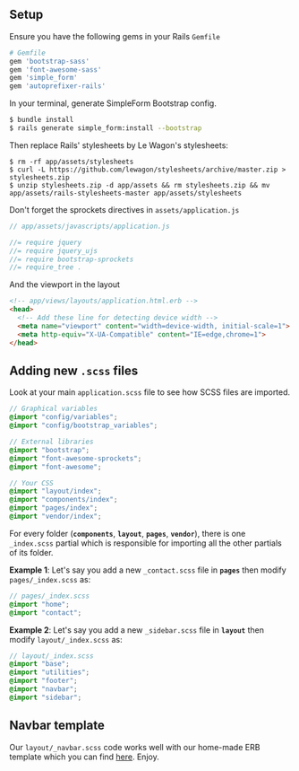 ## Setup

Ensure you have the following gems in your Rails `Gemfile`

```ruby
# Gemfile
gem 'bootstrap-sass'
gem 'font-awesome-sass'
gem 'simple_form'
gem 'autoprefixer-rails'
```

In your terminal, generate SimpleForm Bootstrap config.

```bash
$ bundle install
$ rails generate simple_form:install --bootstrap
```

Then replace Rails' stylesheets by Le Wagon's stylesheets:

```
$ rm -rf app/assets/stylesheets
$ curl -L https://github.com/lewagon/stylesheets/archive/master.zip > stylesheets.zip
$ unzip stylesheets.zip -d app/assets && rm stylesheets.zip && mv app/assets/rails-stylesheets-master app/assets/stylesheets
```

Don't forget the sprockets directives in `assets/application.js`

```javascript
// app/assets/javascripts/application.js

//= require jquery
//= require jquery_ujs
//= require bootstrap-sprockets
//= require_tree .
```

And the viewport in the layout

```html
<!-- app/views/layouts/application.html.erb -->
<head>
  <!-- Add these line for detecting device width -->
  <meta name="viewport" content="width=device-width, initial-scale=1">
  <meta http-equiv="X-UA-Compatible" content="IE=edge,chrome=1">
</head>
```

## Adding new `.scss` files

Look at your main `application.scss` file to see how SCSS files are imported.

```scss
// Graphical variables
@import "config/variables";
@import "config/bootstrap_variables";

// External libraries
@import "bootstrap";
@import "font-awesome-sprockets";
@import "font-awesome";

// Your CSS
@import "layout/index";
@import "components/index";
@import "pages/index";
@import "vendor/index";
```

For every folder (**`components`**, **`layout`**, **`pages`**, **`vendor`**), there is one `_index.scss` partial which is responsible for importing all the other partials of its folder.

**Example 1**: Let's say you add a new `_contact.scss` file in **`pages`** then modify `pages/_index.scss` as:

```scss
// pages/_index.scss
@import "home";
@import "contact";
```

**Example 2**: Let's say you add a new `_sidebar.scss` file in **`layout`** then modify `layout/_index.scss` as:

```scss
// layout/_index.scss
@import "base";
@import "utilities";
@import "footer";
@import "navbar";
@import "sidebar";
```

## Navbar template

Our `layout/_navbar.scss` code works well with our home-made ERB template which you can find [here](https://github.com/lewagon/awesome-navbars/blob/master/templates/_navbar_wagon_without_login.html.erb). Enjoy.
